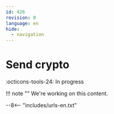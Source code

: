 ```yaml
---
id: 426
revision: 0
language: en
hide:
  - navigation
---
```


# Send crypto

 :octicons-tools-24: In progress

!!! note ""
     We're working on this content.

--8<-- "includes/urls-en.txt"
